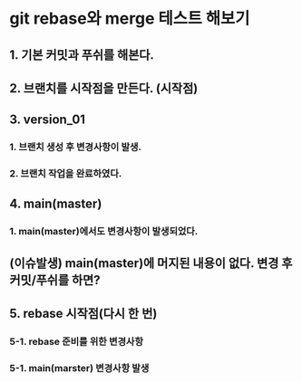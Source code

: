 # git rebase와 merge 테스트 해보기


## 1. 기본 커밋과 푸쉬를 해본다.
## 2. 브랜치를 시작점을 만든다. (시작점)
## 3. version_01
### 1. 브랜치 생성 후 변경사항이 발생.
### 2. 브랜치 작업을 완료하였다.
## 4. main(master)
### 1. main(master)에서도 변경사항이 발생되었다.

## (이슈발생) main(master)에 머지된 내용이 없다. 변경 후 커밋/푸쉬를 하면?
## 5. rebase 시작점(다시 한 번)
### 5-1. rebase 준비를 위한 변경사항

### 5-1. main(marster) 변경사항 발생